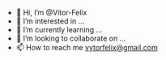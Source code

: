 - 👋 Hi, I’m @Vitor-Felix
- 👀 I’m interested in ...
- 🌱 I’m currently learning ...
- 💞️ I’m looking to collaborate on ...
- 📫 How to reach me vytorfelix@gmail.com

<!---
Vitor-Felix/Vitor-Felix is a ✨ special ✨ repository because its `README.md` (this file) appears on your GitHub profile.
You can click the Preview link to take a look at your changes.
--->
